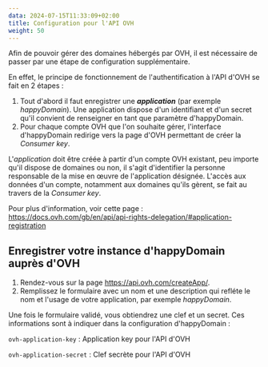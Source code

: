 ```yaml
---
data: 2024-07-15T11:33:09+02:00
title: Configuration pour l'API OVH
weight: 50
---
```


Afin de pouvoir gérer des domaines hébergés par OVH, il est nécessaire de passer par une étape de configuration supplémentaire.

En effet, le principe de fonctionnement de l'authentification à l'API d'OVH se fait en 2 étapes :

1. Tout d'abord il faut enregistrer une ***application*** (par exemple *happyDomain*). Une application dispose d'un identifiant et d'un secret qu'il convient de renseigner en tant que paramètre d'happyDomain.
2. Pour chaque compte OVH que l'on souhaite gérer, l'interface d'happyDomain redirige vers la page d'OVH permettant de créer la *Consumer key*.

L'*application* doit être créée à partir d'un compte OVH existant, peu importe qu'il dispose de domaines ou non, il s'agit d'identifier la personne responsable de la mise en œuvre de l'application désignée.
L'accès aux données d'un compte, notamment aux domaines qu'ils gèrent, se fait au travers de la *Consumer key*.

Pour plus d'information, voir cette page : <https://docs.ovh.com/gb/en/api/api-rights-delegation/#application-registration>


## Enregistrer votre instance d'happyDomain auprès d'OVH

1. Rendez-vous sur la page <https://api.ovh.com/createApp/>.
2. Remplissez le formulaire avec un nom et une description qui refléte le nom et l'usage de votre application, par exemple *happyDomain*.

Une fois le formulaire validé, vous obtiendrez une clef et un secret.
Ces informations sont à indiquer dans la configuration d'happyDomain :

`ovh-application-key`
: Application key pour l'API d'OVH

`ovh-application-secret`
: Clef secrète pour l'API d'OVH
